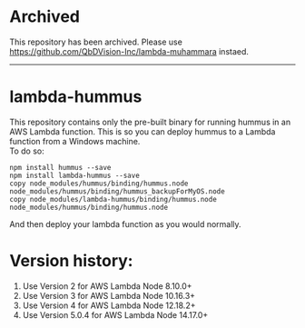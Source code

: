 # Archived
This repository has been archived. Please use https://github.com/QbDVision-Inc/lambda-muhammara instaed.

-------
# lambda-hummus

This repository contains only the pre-built binary for running hummus in an AWS Lambda function.  This is so you can deploy hummus to a Lambda function from a Windows machine.  
To do so:
```
npm install hummus --save
npm install lambda-hummus --save
copy node_modules/hummus/binding/hummus.node node_modules/hummus/binding/hummus_backupForMyOS.node
copy node_modules/lambda-hummus/binding/hummus.node node_modules/hummus/binding/hummus.node
```

And then deploy your lambda function as you would normally.

# Version history:
1. Use Version 2 for AWS Lambda Node 8.10.0+
2. Use Version 3 for AWS Lambda Node 10.16.3+
3. Use Version 4 for AWS Lambda Node 12.18.2+
3. Use Version 5.0.4 for AWS Lambda Node 14.17.0+
